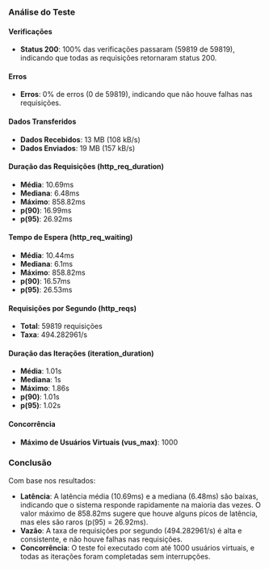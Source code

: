 ### Análise do Teste

#### Verificações
- **Status 200**: 100% das verificações passaram (59819 de 59819), indicando que todas as requisições retornaram status 200.

#### Erros
- **Erros**: 0% de erros (0 de 59819), indicando que não houve falhas nas requisições.

#### Dados Transferidos
- **Dados Recebidos**: 13 MB (108 kB/s)
- **Dados Enviados**: 19 MB (157 kB/s)

#### Duração das Requisições (http_req_duration)
- **Média**: 10.69ms
- **Mediana**: 6.48ms
- **Máximo**: 858.82ms
- **p(90)**: 16.99ms
- **p(95)**: 26.92ms

#### Tempo de Espera (http_req_waiting)
- **Média**: 10.44ms
- **Mediana**: 6.1ms
- **Máximo**: 858.82ms
- **p(90)**: 16.57ms
- **p(95)**: 26.53ms

#### Requisições por Segundo (http_reqs)
- **Total**: 59819 requisições
- **Taxa**: 494.282961/s

#### Duração das Iterações (iteration_duration)
- **Média**: 1.01s
- **Mediana**: 1s
- **Máximo**: 1.86s
- **p(90)**: 1.01s
- **p(95)**: 1.02s

#### Concorrência
- **Máximo de Usuários Virtuais (vus_max)**: 1000 

### Conclusão
Com base nos resultados:

- **Latência**: A latência média (10.69ms) e a mediana (6.48ms) são baixas, indicando que o sistema responde rapidamente na maioria das vezes. O valor máximo de 858.82ms sugere que houve alguns picos de latência, mas eles são raros (p(95) = 26.92ms).
- **Vazão**: A taxa de requisições por segundo (494.282961/s) é alta e consistente, e não houve falhas nas requisições.
- **Concorrência**: O teste foi executado com até 1000 usuários virtuais, e todas as iterações foram completadas sem interrupções.
